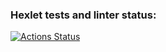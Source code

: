 ### Hexlet tests and linter status:
[![Actions Status](https://github.com/sosa000/sql-for-developers-project-136/actions/workflows/hexlet-check.yml/badge.svg)](https://github.com/sosa000/sql-for-developers-project-136/actions)